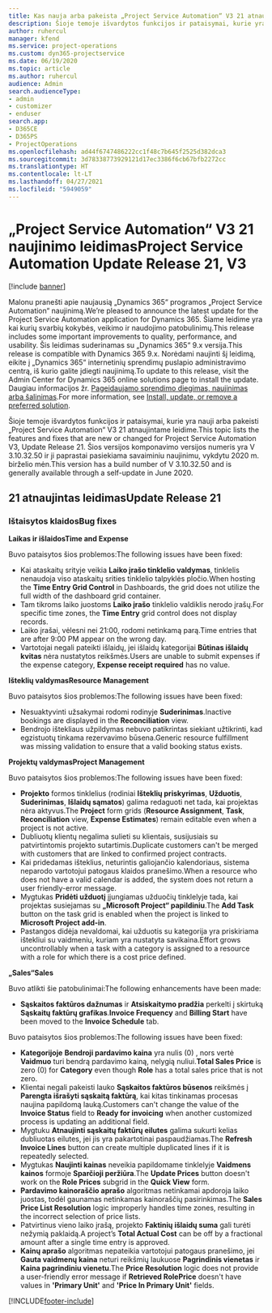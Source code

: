 ```yaml
---
title: Kas nauja arba pakeista „Project Service Automation“ V3 21 atnaujintame leidime
description: Šioje temoje išvardytos funkcijos ir pataisymai, kurie yra pasiekiami „Project Service Automation“ V3 21 atnaujintame leidime.
author: ruhercul
manager: kfend
ms.service: project-operations
ms.custom: dyn365-projectservice
ms.date: 06/19/2020
ms.topic: article
ms.author: ruhercul
audience: Admin
search.audienceType:
- admin
- customizer
- enduser
search.app:
- D365CE
- D365PS
- ProjectOperations
ms.openlocfilehash: ad44f6747486222cc1f48c7b645f2525d382dca3
ms.sourcegitcommit: 3d78338773929121d17ec3386f6cb67bfb2272cc
ms.translationtype: HT
ms.contentlocale: lt-LT
ms.lasthandoff: 04/27/2021
ms.locfileid: "5949059"
---
```

# <a name="project-service-automation-update-release-21-v3"></a><span data-ttu-id="87267-103">„Project Service Automation“ V3 21 naujinimo leidimas</span><span class="sxs-lookup"><span data-stu-id="87267-103">Project Service Automation Update Release 21, V3</span></span>

[!include [banner](../includes/psa-now-project-operations.md)]

<span data-ttu-id="87267-104">Malonu pranešti apie naujausią „Dynamics 365“ programos „Project Service Automation“ naujinimą.</span><span class="sxs-lookup"><span data-stu-id="87267-104">We’re pleased to announce the latest update for the Project Service Automation application for Dynamics 365.</span></span> <span data-ttu-id="87267-105">Šiame leidime yra kai kurių svarbių kokybės, veikimo ir naudojimo patobulinimų.</span><span class="sxs-lookup"><span data-stu-id="87267-105">This release includes some important improvements to quality, performance, and usability.</span></span> <span data-ttu-id="87267-106">Šis leidimas suderinamas su „Dynamics 365“ 9.x versija.</span><span class="sxs-lookup"><span data-stu-id="87267-106">This release is compatible with Dynamics 365 9.x.</span></span> <span data-ttu-id="87267-107">Norėdami naujinti šį leidimą, eikite į „Dynamics 365“ internetinių sprendimų puslapio administravimo centrą, iš kurio galite įdiegti naujinimą.</span><span class="sxs-lookup"><span data-stu-id="87267-107">To update to this release, visit the Admin Center for Dynamics 365 online solutions page to install the update.</span></span> <span data-ttu-id="87267-108">Daugiau informacijos žr. [Pageidaujamo sprendimo diegimas, naujinimas arba šalinimas](/power-platform/admin/install-remove-preferred-solution).</span><span class="sxs-lookup"><span data-stu-id="87267-108">For more information, see [Install, update, or remove a preferred solution](/power-platform/admin/install-remove-preferred-solution).</span></span>

<span data-ttu-id="87267-109">Šioje temoje išvardytos funkcijos ir pataisymai, kurie yra nauji arba pakeisti „Project Service Automation“ V3 21 atnaujintame leidime.</span><span class="sxs-lookup"><span data-stu-id="87267-109">This topic lists the features and fixes that are new or changed for Project Service Automation V3, Update Release 21.</span></span> <span data-ttu-id="87267-110">Šios versijos komponavimo versijos numeris yra V 3.10.32.50 ir ji paprastai pasiekiama savaiminiu naujinimu, vykdytu 2020 m. birželio mėn.</span><span class="sxs-lookup"><span data-stu-id="87267-110">This version has a build number of V 3.10.32.50 and is generally available through a self-update in June 2020.</span></span>

## <a name="update-release-21"></a><span data-ttu-id="87267-111">21 atnaujintas leidimas</span><span class="sxs-lookup"><span data-stu-id="87267-111">Update Release 21</span></span>

### <a name="bug-fixes"></a><span data-ttu-id="87267-112">Ištaisytos klaidos</span><span class="sxs-lookup"><span data-stu-id="87267-112">Bug fixes</span></span>

<span data-ttu-id="87267-113">**Laikas ir išlaidos**</span><span class="sxs-lookup"><span data-stu-id="87267-113">**Time and Expense**</span></span>

<span data-ttu-id="87267-114">Buvo pataisytos šios problemos:</span><span class="sxs-lookup"><span data-stu-id="87267-114">The following issues have been fixed:</span></span>

- <span data-ttu-id="87267-115">Kai ataskaitų srityje veikia **Laiko įrašo tinklelio valdymas**, tinklelis nenaudoja viso ataskaitų srities tinklelio talpyklės pločio.</span><span class="sxs-lookup"><span data-stu-id="87267-115">When hosting the **Time Entry Grid Control** in Dashboards, the grid does not utilize the full width of the dashboard grid container.</span></span>
- <span data-ttu-id="87267-116">Tam tikroms laiko juostoms **Laiko įrašo** tinklelio valdiklis nerodo įrašų.</span><span class="sxs-lookup"><span data-stu-id="87267-116">For specific time zones, the **Time Entry** grid control does not display records.</span></span>
- <span data-ttu-id="87267-117">Laiko įrašai, vėlesni nei 21:00, rodomi netinkamą parą.</span><span class="sxs-lookup"><span data-stu-id="87267-117">Time entries that are after 9:00 PM appear on the wrong day.</span></span>
- <span data-ttu-id="87267-118">Vartotojai negali pateikti išlaidų, jei išlaidų kategorijai **Būtinas išlaidų kvitas** nėra nustatytos reikšmės.</span><span class="sxs-lookup"><span data-stu-id="87267-118">Users are unable to submit expenses if the expense category, **Expense receipt required** has no value.</span></span>

<span data-ttu-id="87267-119">**Išteklių valdymas**</span><span class="sxs-lookup"><span data-stu-id="87267-119">**Resource Management**</span></span>

<span data-ttu-id="87267-120">Buvo pataisytos šios problemos:</span><span class="sxs-lookup"><span data-stu-id="87267-120">The following issues have been fixed:</span></span>

- <span data-ttu-id="87267-121">Nesuaktyvinti užsakymai rodomi rodinyje **Suderinimas**.</span><span class="sxs-lookup"><span data-stu-id="87267-121">Inactive bookings are displayed in the **Reconciliation** view.</span></span>
- <span data-ttu-id="87267-122">Bendrojo ištekliaus užpildymas nebuvo patikrintas siekiant užtikrinti, kad egzistuotų tinkama rezervavimo būsena.</span><span class="sxs-lookup"><span data-stu-id="87267-122">Generic resource fulfillment was missing validation to ensure that a valid booking status exists.</span></span>

<span data-ttu-id="87267-123">**Projektų valdymas**</span><span class="sxs-lookup"><span data-stu-id="87267-123">**Project Management**</span></span>

<span data-ttu-id="87267-124">Buvo pataisytos šios problemos:</span><span class="sxs-lookup"><span data-stu-id="87267-124">The following issues have been fixed:</span></span>

- <span data-ttu-id="87267-125">**Projekto** formos tinklelius (rodiniai **Išteklių priskyrimas**, **Užduotis**, **Suderinimas**, **Išlaidų sąmatos**) galima redaguoti net tada, kai projektas nėra aktyvus.</span><span class="sxs-lookup"><span data-stu-id="87267-125">The **Project** form grids (**Resource Assignment**, **Task**, **Reconciliation** view, **Expense Estimates**) remain editable even when a project is not active.</span></span>
- <span data-ttu-id="87267-126">Dubliuotų klientų negalima sulieti su klientais, susijusiais su patvirtintomis projekto sutartimis.</span><span class="sxs-lookup"><span data-stu-id="87267-126">Duplicate customers can't be merged with customers that are linked to confirmed project contracts.</span></span>
- <span data-ttu-id="87267-127">Kai pridedamas išteklius, neturintis galiojančio kalendoriaus, sistema neparodo vartotojui patogaus klaidos pranešimo.</span><span class="sxs-lookup"><span data-stu-id="87267-127">When a resource who does not have a valid calendar is added, the system does not return a user friendly-error message.</span></span>
- <span data-ttu-id="87267-128">Mygtukas **Pridėti užduotį** įjungiamas užduočių tinklelyje tada, kai projektas susiejamas su **„Microsoft Project“ papildiniu**.</span><span class="sxs-lookup"><span data-stu-id="87267-128">The **Add Task** button on the task grid is enabled when the project is linked to **Microsoft Project add-in**.</span></span>
- <span data-ttu-id="87267-129">Pastangos didėja nevaldomai, kai užduotis su kategorija yra priskiriama ištekliui su vaidmeniu, kuriam yra nustatyta savikaina.</span><span class="sxs-lookup"><span data-stu-id="87267-129">Effort grows uncontrollably when a task with a category is assigned to a resource with a role for which there is a cost price defined.</span></span>

<span data-ttu-id="87267-130">**„Sales“**</span><span class="sxs-lookup"><span data-stu-id="87267-130">**Sales**</span></span>

<span data-ttu-id="87267-131">Buvo atlikti šie patobulinimai:</span><span class="sxs-lookup"><span data-stu-id="87267-131">The following enhancements have been made:</span></span>

- <span data-ttu-id="87267-132">**Sąskaitos faktūros dažnumas** ir **Atsiskaitymo pradžia** perkelti į skirtuką **Sąskaitų faktūrų grafikas**.</span><span class="sxs-lookup"><span data-stu-id="87267-132">**Invoice Frequency** and **Billing Start** have been moved to the **Invoice Schedule** tab.</span></span>

<span data-ttu-id="87267-133">Buvo pataisytos šios problemos:</span><span class="sxs-lookup"><span data-stu-id="87267-133">The following issues have been fixed:</span></span>

- <span data-ttu-id="87267-134">**Kategorijoje** **Bendroji pardavimo kaina** yra nulis (0) , nors vertė **Vaidmuo** turi bendrą pardavimo kainą, nelygią nuliui.</span><span class="sxs-lookup"><span data-stu-id="87267-134">**Total Sales Price** is zero (0) for **Category** even though **Role** has a total sales price that is not zero.</span></span>
- <span data-ttu-id="87267-135">Klientai negali pakeisti lauko **Sąskaitos faktūros būsenos** reikšmės į **Parengta išrašyti sąskaitą faktūrą**, kai kitas tinkinamas procesas naujina papildomą lauką.</span><span class="sxs-lookup"><span data-stu-id="87267-135">Customers can't change the value of the **Invoice Status** field to **Ready for invoicing** when another customized process is updating an additional field.</span></span>
- <span data-ttu-id="87267-136">Mygtuku **Atnaujinti sąskaitų faktūrų eilutes** galima sukurti kelias dubliuotas eilutes, jei jis yra pakartotinai paspaudžiamas.</span><span class="sxs-lookup"><span data-stu-id="87267-136">The **Refresh Invoice Lines** button can create multiple duplicated lines if it is repeatedly selected.</span></span>
- <span data-ttu-id="87267-137">Mygtukas **Naujinti kainas** neveikia papildomame tinklelyje **Vaidmens kainos** formoje **Sparčioji peržiūra**.</span><span class="sxs-lookup"><span data-stu-id="87267-137">The **Update Prices** button doesn't work on the **Role Prices** subgrid in the **Quick View** form.</span></span>
- <span data-ttu-id="87267-138">**Pardavimo kainoraščio aprašo** algoritmas netinkamai apdoroja laiko juostas, todėl gaunamas netinkamas kainoraščių pasirinkimas.</span><span class="sxs-lookup"><span data-stu-id="87267-138">The **Sales Price List Resolution** logic improperly handles time zones, resulting in the incorrect selection of price lists.</span></span>
- <span data-ttu-id="87267-139">Patvirtinus vieno laiko įrašą, projekto **Faktinių išlaidų suma** gali turėti nežymią paklaidą.</span><span class="sxs-lookup"><span data-stu-id="87267-139">A project’s **Total Actual Cost** can be off by a fractional amount after a single time entry is approved.</span></span>
- <span data-ttu-id="87267-140">**Kainų aprašo** algoritmas nepateikia vartotojui patogaus pranešimo, jei **Gauta vaidmenų kaina** neturi reikšmių laukuose **Pagrindinis vienetas** ir **Kaina pagrindiniu vienetu**.</span><span class="sxs-lookup"><span data-stu-id="87267-140">The **Price Resolution** logic does not provide a user-friendly error message if **Retrieved RolePrice** doesn't have values in **'Primary Unit'** and **'Price In Primary Unit'** fields.</span></span>


[!INCLUDE[footer-include](../includes/footer-banner.md)]